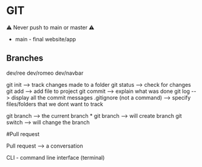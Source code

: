 # GIT

:warning: Never push to main or master :warning:

- main - final website/app

## Branches

dev/ree
dev/romeo
dev/navbar


git init --> track changes made to a folder
git status --> check for changes
git add --> add file to project
git commit --> explain what was done
git log --> display all the commit messages 
.gitignore (not a command) --> specify files/folders that we dont want to track

git branch --> the current branch *
git branch <branchname> --> will create branch
git switch <branchname> --> will change the branch


#Pull request

Pull request --> a conversation 

CLI - command line interface (terminal)